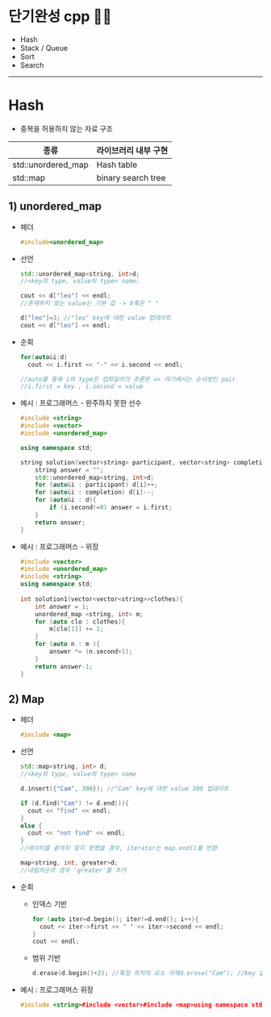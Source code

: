 # 단기완성 cpp 🙏🏻
- Hash
- Stack / Queue
- Sort
- Search


----
# Hash

* 중복을 허용하지 않는 자료 구조

| 종류               | 라이브러리 내부 구현 |
| ------------------ | -------------------- |
| std::unordered_map | Hash table           |
| std::map           | binary search tree   |



## 1) unordered_map

* 헤더

  ```c++
  #include<unordered_map>
  ```

* 선언

  ```c++
  std::unordered_map<string, int>d;
  //<key의 type, value의 type> name;
  
  cout << d["leo"] << endl; 
  //존재하지 않는 value는 기본 값 -> 0혹은 " "
  
  d["leo"]=3; //"leo" key에 대한 value 업데이트
  cout << d["leo"] << endl;
  ```

* 순회

  ```c++
  for(auto&i:d)
    cout << i.first << "-" << i.second << endl;
  
  //auto를 통해 i의 type은 컴파일러가 추론한 => 여기에서는 순서쌍인 pair
  //i.first = key , i.second = value
  ```

* 예시 : 프로그래머스 - 완주하지 못한 선수

  ```c++
  #include <string>
  #include <vector>
  #include <unordered_map>
  
  using namespace std;
  
  string solution(vector<string> participant, vector<string> completion) {
      string answer = "";
      std::unordered_map<string, int>d;
      for (auto&i : participant) d[i]++;
      for (auto&i : completion) d[i]--;
      for (auto&i : d){
          if (i.second!=0) answer = i.first;
      }
      return answer;
  }
  ```

* 예시 : 프로그래머스 - 위장

  ```c++
  #include <vector>
  #include <unordered_map>
  #include <string>
  using namespace std;
   
  int solution1(vector<vector<string>>clothes){
      int answer = 1;
      unordered_map <string, int> m;
      for (auto clo : clothes){
          m[clo[1]] += 1;
      }
      for (auto n : m ){
          answer *= (n.second+1);
      }
      return answer-1;
  }
  ```

  

## 2) Map

* 헤더

  ```c++
  #include <map>
  ```

* 선언

  ```c++
  std::map<string, int> d;
  //<key의 type, value의 type> name
  
  d.insert({"Cam", 300}); //"Cam" key에 대한 value 300 업데이트
  
  if (d.find("Cam") != d.end()){
    cout << "find" << endl;
  }
  else {
    cout << "not find" << endl;
  }
  //데이터를 끝까지 찾지 못했을 경우, iterator는 map.end()를 반환
  
  map<string, int, greater>d;
  //내림차순의 경우 'greater'를 추가
  ```

* 순회

  * 인덱스 기반

    ```c++
    for (auto iter=d.begin(); iter!=d.end(); i++){
      cout << iter->first << " " << iter->second << endl;
    }
    cout << endl;
    ```

  * 범위 기반

    ```c++
    d.erase(d.begin()+2); //특정 위치의 요소 삭제d.erase("Cam"); //key 값 기준으로 요소 삭제d.erase(d.begin(),d.end()); //erase 함수로 모든 요소 삭제d.clear(); //clear 함수로 모든 요소 삭제
    ```

* 예시 : 프로그래머스 위장

  ```c++
  #include <string>#include <vector>#include <map>using namespace std;int solution(vector<vector<string>> clothes) {    int answer = 1;    map<string,int> m;    for(auto clo : clothes){        m[clo[1]]+=1;    }    for(auto iter=m.begin();iter!=m.end();iter++){        answer*=iter->second+1;    }    return answer-1;}
  ```

  
